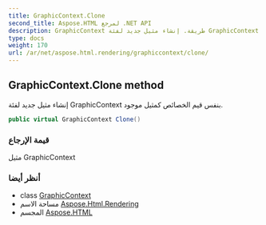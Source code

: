 ```yaml
---
title: GraphicContext.Clone
second_title: Aspose.HTML لمرجع .NET API
description: GraphicContext طريقة. إنشاء مثيل جديد لفئة GraphicContext بنفس قيم الخصائص كمثيل موجود.
type: docs
weight: 170
url: /ar/net/aspose.html.rendering/graphiccontext/clone/
---
```

## GraphicContext.Clone method

إنشاء مثيل جديد لفئة GraphicContext بنفس قيم الخصائص كمثيل موجود.

```csharp
public virtual GraphicContext Clone()
```

### قيمة الإرجاع

مثيل GraphicContext

### أنظر أيضا

* class [GraphicContext](../)
* مساحة الاسم [Aspose.Html.Rendering](../../graphiccontext/)
* المجسم [Aspose.HTML](../../../)


